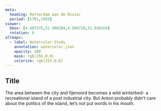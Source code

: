 ```yaml
---
meta:
  heading: Rotterdam aan de Rivier
  period: [1701,1955]
viewer:
  bbox: [4.487575,51.908289,4.506728,51.920164]
  rotation: 0
allmaps:
  - label: Watercolor Study
    annotation: watercolor.json
    opacity: 100
    mask: rgb(255,0,0)
    colorize: rgb(255,0,0)
---
```

## Title

The area between the city and fijenoord becomes a wild winterbed- a recreational island of a post industrial city. But Anton probably didn’t care about the politics of the island, let’s not put words in his mouth. 
